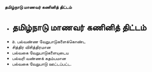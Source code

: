 **தமிழ்நாடு மாணவர் கணினித் திட்டம்**
- # தமிழ்நாடு மாணவர் கணினித் திட்டம்
- a. பல்வண்ண வேறுபாடுகளைக்கொண்ட
- சித்திர விசித்திரமான
- பல்வகை வேறுபாடுகளையுடைய
- பல்வரி வண்ணக் கதம்பமான
- பல்வகை வேறுபாடு ஊட்டப்பட்ட.

